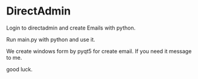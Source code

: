 # DirectAdmin
Login to directadmin and create Emails with python.

Run main.py with python and use it.

We create windows form by pyqt5 for create email.
If you need it message to me.

good luck.

